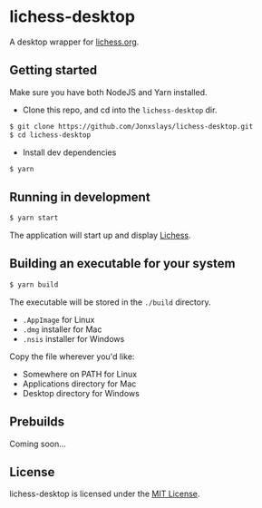 # lichess-desktop

A desktop wrapper for [lichess.org](https://lichess.org).

## Getting started

Make sure you have both NodeJS and Yarn installed.

- Clone this repo, and cd into the `lichess-desktop` dir.

```bash
$ git clone https://github.com/Jonxslays/lichess-desktop.git
$ cd lichess-desktop
```

- Install dev dependencies

```bash
$ yarn
```

## Running in development

```bash
$ yarn start
```

The application will start up and display [Lichess](https://lichess.org).

## Building an executable for your system

```bash
$ yarn build
```

The executable will be stored in the `./build` directory.

- `.AppImage` for Linux
- `.dmg` installer for Mac
- `.nsis` installer for Windows

Copy the file wherever you'd like:

- Somewhere on PATH for Linux
- Applications directory for Mac
- Desktop directory for Windows

## Prebuilds

Coming soon...

## License

lichess-desktop is licensed under the
[MIT License](https://github.com/Jonxslays/lichess-desktop/blob/master/LICENSE).
